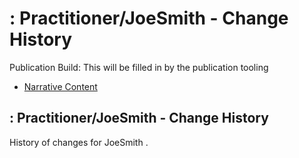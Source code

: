 # : Practitioner/JoeSmith - Change History

Publication Build: This will be filled in by the publication tooling

* [Narrative Content](Practitioner-JoeSmith.html)

## : Practitioner/JoeSmith - Change History

History of changes for JoeSmith .
